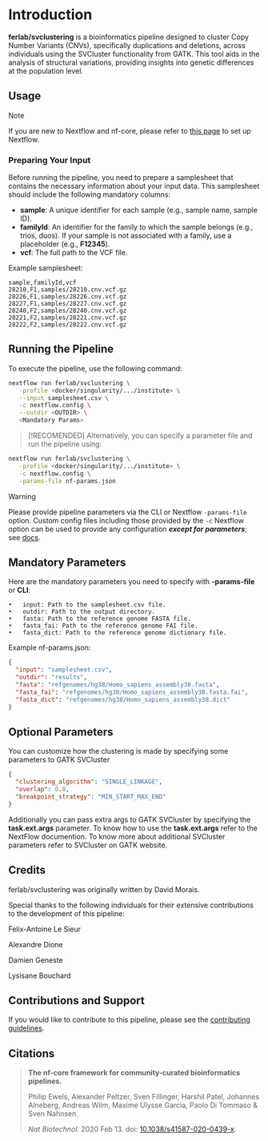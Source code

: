 # Introduction

**ferlab/svclustering** is a bioinformatics pipeline designed to cluster Copy Number Variants (CNVs), specifically duplications and deletions, across individuals using the SVCluster functionality from GATK. This tool aids in the analysis of structural variations, providing insights into genetic differences at the population level.

## Usage

> [!NOTE]
> If you are new to Nextflow and nf-core, please refer to [this page](https://nf-co.re/docs/usage/installation) to set up Nextflow.

<!-- TODO
Before running the workflow on actual data, [test your setup](https://nf-co.re/docs/usage/introduction#how-to-run-a-pipeline) with the `-profile test` command. -->

### Preparing Your Input

Before running the pipeline, you need to prepare a samplesheet that contains the necessary information about your input data. This samplesheet should include the following mandatory columns:

- **sample**: A unique identifier for each sample (e.g., sample name, sample ID).
- **familyId**: An identifier for the family to which the sample belongs (e.g., trios, duos). If your sample is not associated with a family, use a placeholder (e.g., **F12345**).
- **vcf**: The full path to the VCF file.

Example samplesheet:

```csv
sample,familyId,vcf
28210,F1,samples/28210.cnv.vcf.gz
28226,F1,samples/28226.cnv.vcf.gz
28227,F1,samples/28227.cnv.vcf.gz
28240,F2,samples/28240.cnv.vcf.gz
28221,F2,samples/28221.cnv.vcf.gz
28222,F2,samples/28222.cnv.vcf.gz
```

## Running the Pipeline

To execute the pipeline, use the following command:

```bash
nextflow run ferlab/svclustering \
   -profile <docker/singularity/.../institute> \
   --input samplesheet.csv \
   -c nextflow.config \
   --outdir <OUTDIR> \
   <Mandatory Params>
```

> [!RECOMENDED] Alternatively, you can specify a parameter file and run the pipeline using:

```bash
nextflow run ferlab/svclustering \
   -profile <docker/singularity/.../institute> \
   -c nextflow.config \
   -params-file nf-params.json
```

> [!WARNING]
> Please provide pipeline parameters via the CLI or Nextflow `-params-file` option. Custom config files including those provided by the `-c` Nextflow option can be used to provide any configuration _**except for parameters**_;
> see [docs](https://nf-co.re/usage/configuration#custom-configuration-files).

## Mandatory Parameters

Here are the mandatory parameters you need to specify with **-params-file** or **CLI**:

    •	input: Path to the samplesheet.csv file.
    •	outdir: Path to the output directory.
    •	fasta: Path to the reference genome FASTA file.
    •	fasta_fai: Path to the reference genome FAI file.
    •	fasta_dict: Path to the reference genome dictionary file.

Example nf-params.json:

```json
{
  "input": "samplesheet.csv",
  "outdir": "results",
  "fasta": "refgenomes/hg38/Homo_sapiens_assembly38.fasta",
  "fasta_fai": "refgenomes/hg38/Homo_sapiens_assembly38.fasta.fai",
  "fasta_dict": "refgenomes/hg38/Homo_sapiens_assembly38.dict"
}
```

## Optional Parameters

You can customize how the clustering is made by specifying some parameters to GATK SVCluster

```json
{
  "clustering_algorithm": "SINGLE_LINKAGE",
  "overlap": 0.8,
  "breakpoint_strategy": "MIN_START_MAX_END"
}
```

Additionally you can pass extra args to GATK SVCluster by specifying the **task.ext.args** parameter.
To know how to use the **task.ext.args** refer to the NextFlow documention. To know more about additional SVCluster parameters refer to SVCluster on GATK website.

## Credits

ferlab/svclustering was originally written by David Morais.

Special thanks to the following individuals for their extensive contributions to the development of this pipeline:

Felix-Antoine Le Sieur

Alexandre Dione

Damien Geneste

Lysisane Bouchard

## Contributions and Support

If you would like to contribute to this pipeline, please see the [contributing guidelines](.github/CONTRIBUTING.md).

## Citations

> **The nf-core framework for community-curated bioinformatics pipelines.**
>
> Philip Ewels, Alexander Peltzer, Sven Fillinger, Harshil Patel, Johannes Alneberg, Andreas Wilm, Maxime Ulysse Garcia, Paolo Di Tommaso & Sven Nahnsen.
>
> _Nat Biotechnol._ 2020 Feb 13. doi: [10.1038/s41587-020-0439-x](https://dx.doi.org/10.1038/s41587-020-0439-x).
